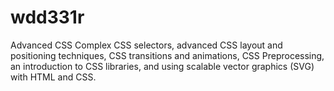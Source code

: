 # wdd331r
Advanced CSS
Complex CSS selectors, advanced CSS layout and positioning techniques, CSS transitions and animations, CSS Preprocessing, an introduction to CSS libraries, and using scalable vector graphics (SVG) with HTML and CSS.
